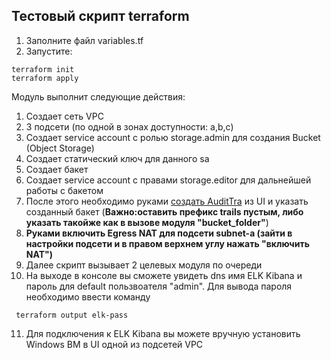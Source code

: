 ## Тестовый скрипт terraform 


1) Заполните файл variables.tf
2) Запустите:

```
terraform init
terraform apply
```

Модуль выполнит следующие действия:
1) Создает сеть VPC
2) 3 подсети (по одной в зонах доступности: a,b,c)
3) Создает service account с ролью storage.admin для создания Bucket (Object Storage)
4) Создает статический ключ для данного sa
5) Создает бакет
6) Создает service account с правами storage.editor для дальнейшей работы с бакетом
7) После этого необходимо руками [создать AuditTra](https://cloud.yandex.ru/docs/audit-trails/quickstart) из UI и указать созданный бакет (**Важно:оставить префикс trails пустым, либо указать такойже как в вызове модуля "bucket_folder"**)
8) **Руками включить Egress NAT для подсети subnet-a (зайти в настройки подсети и в правом верхнем углу нажать "включить NAT")**
9) Далее скрипт вызывает 2 целевых модуля по очереди
10) На выходе в консоле вы сможете увидеть dns имя ELK Kibana и пароль для default пользвоателя "admin". Для вывода пароля необходимо ввести команду 
```
 terraform output elk-pass
```

11) Для подключения к ELK Kibana вы можете вручную установить Windows ВМ в UI одной из подсетей VPC

